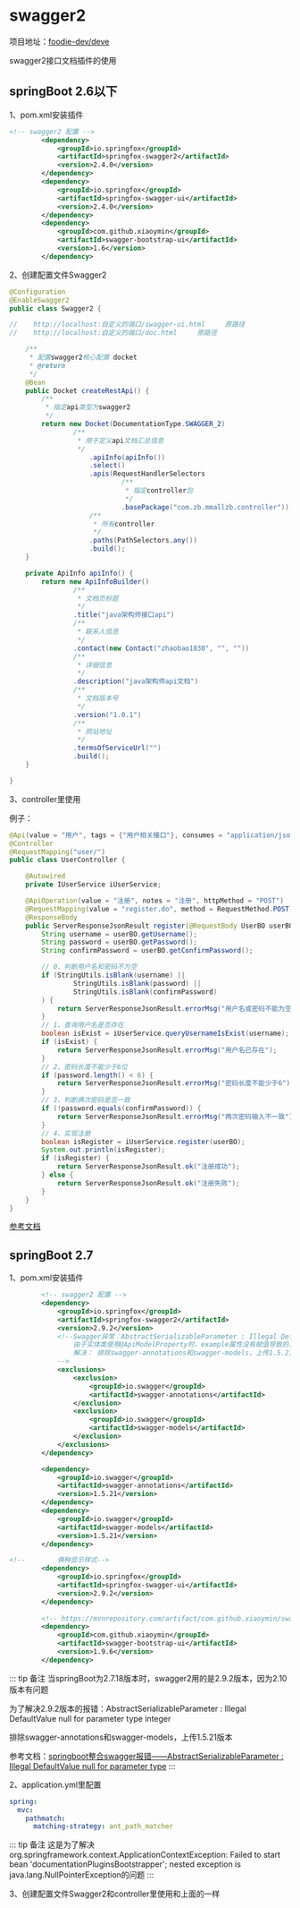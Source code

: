 # swagger2

项目地址：[foodie-dev/deve](https://github.com/zhaobao1830/foodie-dev)

swagger2接口文档插件的使用

## springBoot 2.6以下

1、pom.xml安装插件

```xml
<!-- swagger2 配置 -->
        <dependency>
            <groupId>io.springfox</groupId>
            <artifactId>springfox-swagger2</artifactId>
            <version>2.4.0</version>
        </dependency>
        <dependency>
            <groupId>io.springfox</groupId>
            <artifactId>springfox-swagger-ui</artifactId>
            <version>2.4.0</version>
        </dependency>
        <dependency>
            <groupId>com.github.xiaoymin</groupId>
            <artifactId>swagger-bootstrap-ui</artifactId>
            <version>1.6</version>
        </dependency>
```

2、创建配置文件Swagger2

```java
@Configuration
@EnableSwagger2
public class Swagger2 {

//    http://localhost:自定义的端口/swagger-ui.html     原路径
//    http://localhost:自定义的端口/doc.html     原路径

    /**
     * 配置swagger2核心配置 docket
     * @return
     */
    @Bean
    public Docket createRestApi() {
        /**
         * 指定api类型为swagger2
         */
        return new Docket(DocumentationType.SWAGGER_2)
                /**
                 * 用于定义api文档汇总信息
                 */
                    .apiInfo(apiInfo())
                    .select()
                    .apis(RequestHandlerSelectors
                            /**
                             * 指定controller包
                             */
                            .basePackage("com.zb.mmallzb.controller"))
                    /**
                     * 所有controller
                     */
                    .paths(PathSelectors.any())
                    .build();
    }

    private ApiInfo apiInfo() {
        return new ApiInfoBuilder()
                /**
                 * 文档页标题
                 */
                .title("java架构师接口api")
                /**
                 * 联系人信息
                 */
                .contact(new Contact("zhaobao1830", "", ""))
                /**
                 * 详细信息
                 */
                .description("java架构师api文档")
                /**
                 * 文档版本号
                 */
                .version("1.0.1")
                /**
                 * 网站地址
                 */
                .termsOfServiceUrl("")
                .build();
    }

}

```

3、controller里使用

例子：

```java
@Api(value = "用户", tags = {"用户相关接口"}, consumes = "application/json")
@Controller
@RequestMapping("user/")
public class UserController {

    @Autowired
    private IUserService iUserService;

    @ApiOperation(value = "注册", notes = "注册", httpMethod = "POST")
    @RequestMapping(value = "register.do", method = RequestMethod.POST)
    @ResponseBody
    public ServerResponseJsonResult register(@RequestBody UserBO userBO) {
        String username = userBO.getUsername();
        String password = userBO.getPassword();
        String confirmPassword = userBO.getConfirmPassword();

        // 0、判断用户名和密码不为空
        if (StringUtils.isBlank(username) ||
                StringUtils.isBlank(password) ||
                StringUtils.isBlank(confirmPassword)
        ) {
            return ServerResponseJsonResult.errorMsg("用户名或密码不能为空");
        }
        // 1、查询用户名是否存在
        boolean isExist = iUserService.queryUsernameIsExist(username);
        if (isExist) {
            return ServerResponseJsonResult.errorMsg("用户名已存在");
        }
        // 2、密码长度不能少于6位
        if (password.length() < 6) {
            return ServerResponseJsonResult.errorMsg("密码长度不能少于6");
        }
        // 3、判断俩次密码是否一致
        if (!password.equals(confirmPassword)) {
            return ServerResponseJsonResult.errorMsg("两次密码输入不一致");
        }
        // 4、实现注册
        boolean isRegister = iUserService.register(userBO);
        System.out.println(isRegister);
        if (isRegister) {
            return ServerResponseJsonResult.ok("注册成功");
        } else {
            return ServerResponseJsonResult.ok("注册失败");
        }
    }
}
```

[参考文档](https://blog.csdn.net/xiaojin21cen/article/details/78654652)

## springBoot 2.7

1、pom.xml安装插件

```xml
        <!-- swagger2 配置 -->
        <dependency>
            <groupId>io.springfox</groupId>
            <artifactId>springfox-swagger2</artifactId>
            <version>2.9.2</version>
            <!--Swagger异常：AbstractSerializableParameter : Illegal DefaultValue null for parameter type integer
                由于实体类使用@ApiModelProperty时，example属性没有赋值导致的，会进行非空判断
                解决： 排除swagger-annotations和swagger-models，上传1.5.21版本
            -->
            <exclusions>
                <exclusion>
                    <groupId>io.swagger</groupId>
                    <artifactId>swagger-annotations</artifactId>
                </exclusion>
                <exclusion>
                    <groupId>io.swagger</groupId>
                    <artifactId>swagger-models</artifactId>
                </exclusion>
            </exclusions>
        </dependency>

        <dependency>
            <groupId>io.swagger</groupId>
            <artifactId>swagger-annotations</artifactId>
            <version>1.5.21</version>
        </dependency>
        <dependency>
            <groupId>io.swagger</groupId>
            <artifactId>swagger-models</artifactId>
            <version>1.5.21</version>
        </dependency>

<!--        俩种显示样式-->
        <dependency>
            <groupId>io.springfox</groupId>
            <artifactId>springfox-swagger-ui</artifactId>
            <version>2.9.2</version>
        </dependency>
        
        <!-- https://mvnrepository.com/artifact/com.github.xiaoymin/swagger-bootstrap-ui -->
        <dependency>
            <groupId>com.github.xiaoymin</groupId>
            <artifactId>swagger-bootstrap-ui</artifactId>
            <version>1.9.6</version>
        </dependency>
```

::: tip 备注
当springBoot为2.7.18版本时，swagger2用的是2.9.2版本，因为2.10版本有问题

为了解决2.9.2版本的报错：AbstractSerializableParameter : Illegal DefaultValue null for parameter type integer

排除swagger-annotations和swagger-models，上传1.5.21版本

参考文档：[springboot整合swagger报错——AbstractSerializableParameter : Illegal DefaultValue null for parameter type](https://blog.csdn.net/qq_42937522/article/details/106208849)
:::

2、application.yml里配置

```yml
spring:
  mvc:
    pathmatch:
      matching-strategy: ant_path_matcher
```

::: tip 备注
这是为了解决org.springframework.context.ApplicationContextException: Failed to start bean 'documentationPluginsBootstrapper'; nested exception is java.lang.NullPointerException的问题
:::

3、创建配置文件Swagger2和controller里使用和上面的一样
